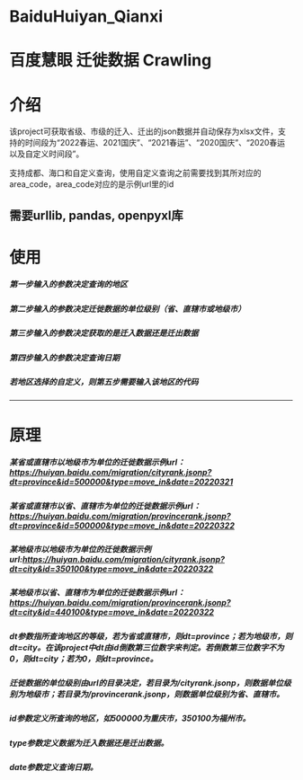 # BaiduHuiyan_Qianxi
# 百度慧眼 迁徙数据 Crawling

# 介绍
该project可获取省级、市级的迁入、迁出的json数据并自动保存为xlsx文件，支持的时间段为“2022春运、2021国庆”、“2021春运”、“2020国庆”、“2020春运以及自定义时间段”。

支持成都、海口和自定义查询，使用自定义查询之前需要找到其所对应的area_code，area_code对应的是示例url里的id

需要urllib, pandas,  openpyxl库
---

# 使用
##### 第一步输入的参数决定查询的地区
##### 第二步输入的参数决定迁徙数据的单位级别（省、直辖市或地级市）
##### 第三步输入的参数决定获取的是迁入数据还是迁出数据
##### 第四步输入的参数决定查询日期
##### 若地区选择的自定义，则第五步需要输入该地区的代码
---

# 原理
##### 某省或直辖市以地级市为单位的迁徙数据示例url：https://huiyan.baidu.com/migration/cityrank.jsonp?dt=province&id=500000&type=move_in&date=20220321
##### 某省或直辖市以省、直辖市为单位的迁徙数据示例url：https://huiyan.baidu.com/migration/provincerank.jsonp?dt=province&id=500000&type=move_in&date=20220322
##### 某地级市以地级市为单位的迁徙数据示例url:https://huiyan.baidu.com/migration/cityrank.jsonp?dt=city&id=350100&type=move_in&date=20220322
##### 某地级市以省、直辖市为单位的迁徙数据示例url：https://huiyan.baidu.com/migration/provincerank.jsonp?dt=city&id=440100&type=move_in&date=20220322
##### dt参数指所查询地区的等级，若为省或直辖市，则dt=province；若为地级市，则dt=city。在该project中dt由id倒数第三位数字来判定。若倒数第三位数字不为0，则dt=city；若为0，则dt=province。
##### 迁徙数据的单位级别由url的目录决定，若目录为/cityrank.jsonp，则数据单位级别为地级市；若目录为/provincerank.jsonp，则数据单位级别为省、直辖市。
##### id参数定义所查询的地区，如500000为重庆市，350100为福州市。
##### type参数定义数据为迁入数据还是迁出数据。
##### date参数定义查询日期。
